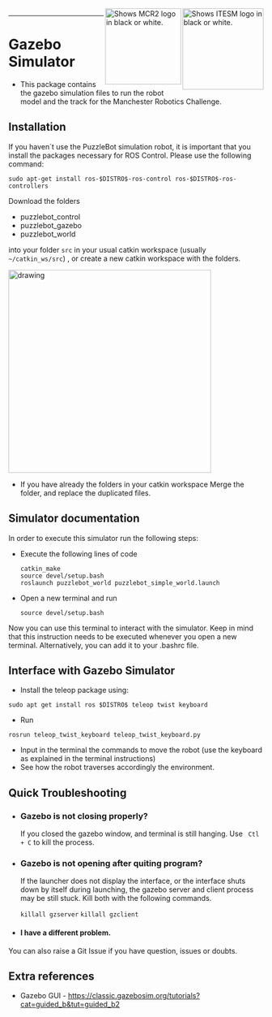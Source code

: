 <picture>
  <source media="(prefers-color-scheme: dark)" srcset="https://github.com/ManchesterRoboticsLtd/TE3003B_Integration_of_Robotics_and_Intelligent_Systems/blob/main/Misc/Logos/Logotipo%20Vertical%20Bco_Transparente.png">
  <source media="(prefers-color-scheme: light)" srcset="https://github.com/ManchesterRoboticsLtd/TE3003B_Integration_of_Robotics_and_Intelligent_Systems/blob/main/Misc/Logos/Logotipo%20Vertical%20Azul%20transparente.png">
  <img alt="Shows ITESM logo in black or white." width="160" align="right">
</picture>

<picture>
  <source media="(prefers-color-scheme: dark)" srcset="https://github.com/ManchesterRoboticsLtd/TE3003B_Integration_of_Robotics_and_Intelligent_Systems/blob/main/Misc/Logos/MCR2_Logo_White.png">
  <source media="(prefers-color-scheme: light)" srcset="https://github.com/ManchesterRoboticsLtd/TE3003B_Integration_of_Robotics_and_Intelligent_Systems/blob/main/Misc/Logos/MCR2_Logo_Black.png">
  <img alt="Shows MCR2 logo in black or white." width="150" align="right">
</picture>

---

# Gazebo Simulator

* This package contains the gazebo simulation files to run the robot model and the track for the Manchester Robotics Challenge.

## Installation

If you haven´t use the PuzzleBot simulation robot, it is important that you install the packages necessary for ROS Control. Please use the following command:

 `sudo apt-get install ros-$DISTRO$-ros-control ros-$DISTRO$-ros-controllers`

Download the folders 
  * puzzlebot_control
  * puzzlebot_gazebo
  * puzzlebot_world

into your folder `src`  in your usual catkin workspace (usually `~/catkin_ws/src`) , or create a new catkin workspace with the folders.  

<img src="https://user-images.githubusercontent.com/67285979/187089591-091a9058-dcc1-4abe-80fa-c4405f29bcea.png" alt="drawing" width="400"/>

* If you have already the folders in your catkin workspace Merge the folder, and replace the duplicated files. 

## Simulator documentation

 In order to execute this simulator run the following steps:

* Execute the following lines of code
  ```
  catkin_make
  source devel/setup.bash
  roslaunch puzzlebot_world puzzlebot_simple_world.launch
  ```
* Open a new terminal and run 
  ```
  source devel/setup.bash
  ```
Now you can use this terminal to interact with the simulator. Keep in mind that this instruction needs to be executed whenever you open a new terminal. Alternatively, you can add it to your .bashrc file. 

## Interface with Gazebo Simulator

* Install the teleop package using:
```
sudo apt get install ros $DISTRO$ teleop twist keyboard
```
* Run

```
rosrun teleop_twist_keyboard teleop_twist_keyboard.py
```
* Input in the terminal the commands to move the robot (use the keyboard as explained in the terminal instructions)
* See how the robot traverses accordingly the environment.



## Quick Troubleshooting
- ### Gazebo is not closing properly?
  If you closed the gazebo window, and terminal is still hanging. Use ` Ctl + C`  to kill the process. 
  
- ### Gazebo is not opening after quiting program?
  If the launcher does not display the interface, or the interface shuts down by itself during launching, the gazebo server and client process may be still stuck. Kill both with the following commands. 
  
  `killall gzserver` 
  `killall gzclient` 

- #### I have a different problem.

You can also raise a Git Issue if you have question, issues or doubts. 

## Extra references
- Gazebo GUI - https://classic.gazebosim.org/tutorials?cat=guided_b&tut=guided_b2